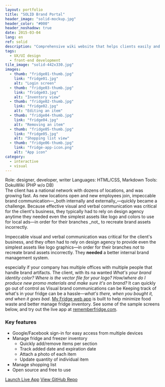 ```yaml
---
layout: portfolio
title: "SOLID Brand Portal"
header_image: "solid-mockup.jpg"
header_color: "#000"
header_noshadow: true
date: 2015-03-04
lang: en
ref: solid
description: "Comprehensive wiki website that helps clients easily and effectively manage their brand assets to better brand communication."
tags:
  - UX/UI design
  - front-end development
tile_image: "solid-442x330.jpg"
images:
  - thumb: "fridge01-thumb.jpg"
    link: "fridge01.jpg"
    alt: "Login screen"
  - thumb: "fridge03-thumb.jpg"
    link: "fridge03.jpg"
    alt: "Inventory view"
  - thumb: "fridge02-thumb.jpg"
    link: "fridge02.jpg"
    alt: "Editing an item"
  - thumb: "fridge04-thumb.jpg"
    link: "fridge04.jpg"
    alt: "Removing an item"
  - thumb: "fridge05-thumb.jpg"
    link: "fridge05.jpg"
    alt: "Shopping list view"
  - thumb: "fridge06-thumb.jpg"
    link: "fridge-app-icon.png"
    alt: "App icon"
category:
  - interactive
  - visual
---
```

<div class="project-info">
  <span>Role:</span> designer, developer, writer
  <span>Languages:</span> HTML/CSS, Markdown
  <span>Tools:</span> DokuWiki (PHP w/o DB)
</div>
  The client has a national network with dozens of locations, and was growing fast. As new locations open and new employees join, impeccable brand communication&mdash;_both internally and externally_&mdash;quickly became a challenge. Because effective visual and verbal communication was critical for the client's business, they typically had to rely on design agency anytime they needed even the simplest assets like logo and colors to use for local ads&mdash;in order for their branches _not_ to recreate brand assets incorrectly.

<!-- _What are the brands color to use? Where can I find the vector logo file? Where/how do I order uniform shirts for new employee? Is there a boilerplate message I could use in sales pitch?_ -->

  Impeccable visual and verbal communication was critical for the client's business, and they often had to rely on design agency to provide even the simplest assets like logo graphics&mdash;in order for their branches _not_ to recreate brand assets incorrectly. They **needed** a better internal brand management system.

  especially if your company has multiple offices with multiple people that handle brand artifacts. The client, with its na wanted  _What's your brand identity color? Where is the vector file for your logo? How/where do I produce new promo materials and make sure it's on brand?_ It can quickly go out of control as  Visual brand communications can be Keeping track of what's in your fridge can be a hassle&mdash;_what's there, when you bought it, and when it goes bad_. [My Fridge web app](https://rememberfridge.com) is built to help minimize food waste and better manage fridge inventory. See some of the sample screens below, and try out the live app at [rememberfridge.com](https://rememberfridge.com).

### Key features
- Google/Facebook sign-in for easy access from multiple devices
- Manage fridge and freezer inventory
  - Quickly add/remove items per section
  - Track added date and expiration date
  - Attach a photo of each item
  - Update quantity of individual item
- Manage shopping list
- Open source and free to use

<div class="buttons">
  <span class="unselectable">
  <a href="https://rememberfridge.com/" title="Launch live app" target="_blank">Launch Live App</a></span>
  <span class="unselectable"><a href="https://github.com/baadaa/myfridge" title="GitHub repo" target="_blank">View GitHub Repo</a></span>
</div>
